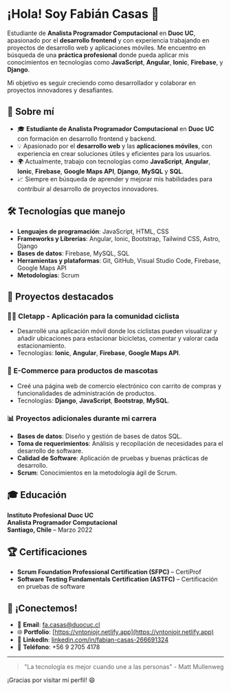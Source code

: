 # ¡Hola! Soy **Fabián Casas** 👋

Estudiante de **Analista Programador Computacional** en **Duoc UC**, apasionado por el **desarrollo frontend** y con experiencia trabajando en proyectos de desarrollo web y aplicaciones móviles. Me encuentro en búsqueda de una **práctica profesional** donde pueda aplicar mis conocimientos en tecnologías como **JavaScript**, **Angular**, **Ionic**, **Firebase**, y **Django**.

Mi objetivo es seguir creciendo como desarrollador y colaborar en proyectos innovadores y desafiantes.

## 🚀 **Sobre mí**

- 🎓 **Estudiante de Analista Programador Computacional** en **Duoc UC** con formación en desarrollo frontend y backend.
- 💡 Apasionado por el **desarrollo web** y las **aplicaciones móviles**, con experiencia en crear soluciones útiles y eficientes para los usuarios.
- 🌍 Actualmente, trabajo con tecnologías como **JavaScript**, **Angular**, **Ionic**, **Firebase**, **Google Maps API**, **Django**, **MySQL** y **SQL**.
- 📈 Siempre en búsqueda de aprender y mejorar mis habilidades para contribuir al desarrollo de proyectos innovadores.

## 🛠️ **Tecnologías que manejo**

- **Lenguajes de programación**: JavaScript, HTML, CSS
- **Frameworks y Librerías**: Angular, Ionic, Bootstrap, Tailwind CSS, Astro, Django
- **Bases de datos**: Firebase, MySQL, SQL
- **Herramientas y plataformas**: Git, GitHub, Visual Studio Code, Firebase, Google Maps API
- **Metodologías**: Scrum

## 💼 **Proyectos destacados**

### 🚴‍♂️ **Cletapp** - Aplicación para la comunidad ciclista

- Desarrollé una aplicación móvil donde los ciclistas pueden visualizar y añadir ubicaciones para estacionar bicicletas, comentar y valorar cada estacionamiento.
- Tecnologías: **Ionic**, **Angular**, **Firebase**, **Google Maps API**.

### 🛒 **E-Commerce para productos de mascotas**

- Creé una página web de comercio electrónico con carrito de compras y funcionalidades de administración de productos.
- Tecnologías: **Django**, **JavaScript**, **Bootstrap**, **MySQL**.

### 📊 **Proyectos adicionales durante mi carrera**

- **Bases de datos**: Diseño y gestión de bases de datos SQL.
- **Toma de requerimientos**: Análisis y recopilación de necesidades para el desarrollo de software.
- **Calidad de Software**: Aplicación de pruebas y buenas prácticas de desarrollo.
- **Scrum**: Conocimientos en la metodología ágil de Scrum.

## 🎓 **Educación**

**Instituto Profesional Duoc UC**  
**Analista Programador Computacional**  
**Santiago, Chile** – Marzo 2022

## 🏆 **Certificaciones**

- **Scrum Foundation Professional Certification (SFPC)** – CertiProf
- **Software Testing Fundamentals Certification (ASTFC)** – Certificación en pruebas de software

## 📣 **¡Conectemos!**

- 📧 **Email**: [fa.casas@duocuc.cl](mailto:fa.casas@duocuc.cl)
- 🌐 **Portfolio**: [https://vntoniojr.netlify.app](https://vntoniojr.netlify.app)
- 🔗 **LinkedIn**: [linkedin.com/in/fabian-casas-266691324](https://www.linkedin.com/in/fabian-casas-266691324)
- 📱 **Teléfono**: +56 9 2705 4178

---

> "La tecnología es mejor cuando une a las personas" - Matt Mullenweg

¡Gracias por visitar mi perfil! 😄
